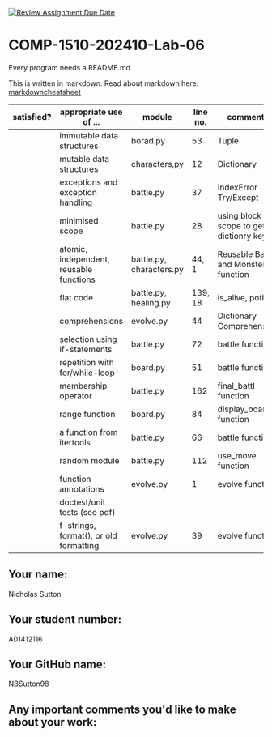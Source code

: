 [![Review Assignment Due Date](https://classroom.github.com/assets/deadline-readme-button-22041afd0340ce965d47ae6ef1cefeee28c7c493a6346c4f15d667ab976d596c.svg)](https://classroom.github.com/a/RonMG0im)
# COMP-1510-202410-Lab-06

Every program needs a README.md

This is written in markdown. Read about markdown here: [markdowncheatsheet](https://www.markdownguide.org/cheat-sheet/)

| satisfied?    | appropriate use of ...                      | module                 | line no. | comments                                |
|------------    |------------------------------------------    |------------------------|----------|-----------------------------------------|
|               | immutable data structures                   | borad.py               | 53       | Tuple                                   |
|               | mutable data structures                     | characters,py          | 12       | Dictionary                              |
|               | exceptions and exception handling           | battle.py              | 37       | IndexError Try/Except                   |
|               | minimised scope                             | battle.py              | 28       | using block scope to get dictionry keys |
|               | atomic, independent,  reusable functions    | battle.py, characters.py | 44, 1    | Reusable Battle and Monster function    |
|               | flat code                                   | battle.py, healing.py  | 139, 18  | is_alive, potion                        |
|               | comprehensions                              | evolve.py              | 44       | Dictionary Comprehension                |
|               | selection using if-statements               | battle.py              | 72       | battle function                         |
|               | repetition with for/while-loop              | board.py               | 51       | battle function                         |
|               | membership operator                         | battle.py              | 162      | final_battl function                    |
|               | range function                              | board.py               | 84       | display_board function                  |
|               | a function from itertools                   | battle.py              | 66       | battle function                         |
|               | random module                               | battle.py              | 112      | use_move function                       |
|               | function annotations                        | evolve.py              | 1        | evolve function                         |
|               | doctest/unit tests (see pdf)                |                        |          |                                         |
|               | f-strings, format(), or old formatting      | evolve.py              | 39       | evolve function                         |

## Your name:
Nicholas Sutton 

## Your student number:
A01412116

## Your GitHub name:
NBSutton98

## Any important comments you'd like to make about your work:

